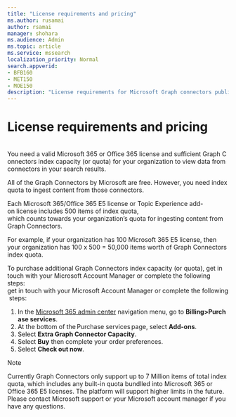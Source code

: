 ```yaml
---
title: "License requirements and pricing"
ms.author: rusamai
author: rsamai
manager: shohara
ms.audience: Admin
ms.topic: article
ms.service: mssearch
localization_priority: Normal
search.appverid:
- BFB160
- MET150
- MOE150
description: "License requirements for Microsoft Graph connectors public preview for Microsoft Search"
---
```


# License requirements and pricing 
 
You need a valid Microsoft 365 or Office 365 license and sufficient Graph Connectors index capacity (or quota) for your organization to view data from connectors in your search results.  

All of the Graph Connectors by Microsoft are free. However, you need index quota to ingest content from those connectors.  

Each Microsoft 365/Office 365 E5 license or Topic Experience add-on license includes 500 items of index quota, which counts towards your organization’s quota for ingesting content from Graph Connectors. 

For example, if your organization has 100 Microsoft 365 E5 license, then your organization has 100 x 500 = 50,000 items worth of Graph Connectors index quota. 

To purchase additional Graph Connectors index capacity (or quota), get in touch with your Microsoft Account Manager or complete the following steps: get in touch with your Microsoft Account Manager or complete the following steps:

1. In the [Microsoft 365 admin center](https://admin.microsoft.com) navigation menu, go to **Billing>Purchase services**.
2. At the bottom of the Purchase services page, select **Add-ons**.
3. Select **Extra Graph Connector Capacity**.
4. Select **Buy** then complete your order preferences.
5. Select **Check out now**. 

>[!NOTE]
>Currently Graph Connectors only support up to 7 Million items of total index quota, which includes any built-in quota bundlled into Microsoft 365 or Office 365 E5 licenses. The platform will support higher limits in the future. Please contact Microsoft support or your Microsoft account manager if you have any questions.
